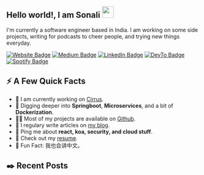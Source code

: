 ## Hello world!, I am Sonali <img src="https://raw.githubusercontent.com/MartinHeinz/MartinHeinz/master/wave.gif" width="30px">

<p>I'm currently a software engineer based in India. I am working on some side projects, writing for podcasts to cheer people, and trying new things everyday.</p>

<p><a href="https://stanleylim.me"><img src="https://img.shields.io/badge/-stanleylim.me-4E69C8?style=flat-square&amp;labelColor=4E69C8&amp;logo=Firefox&amp;link=https://stanleylim.me" alt="Website Badge"></a> <a href="https://medium.com/@serbis"><img src="https://img.shields.io/badge/-@serbis-14c767?style=flat-square&amp;labelColor=14c767&amp;logo=Medium&amp;link=https://medium.com/@serbis" alt="Medium Badge"></a> <a href="https://www.linkedin.com/in/serbis/"><img src="https://img.shields.io/badge/-@serbis-0077B5?style=flat-square&amp;labelColor=0077B5&amp;logo=LinkedIn&amp;link=https://www.linkedin.com/in/serbis/" alt="LinkedIn Badge"></a> <a href="https://dev.to/spiderpig86"><img src="https://img.shields.io/badge/-@spiderpig86-0A0A0A?style=flat-square&amp;labelColor=0A0A0A&amp;logo=dev.to&amp;link=https://dev.to/spiderpig86" alt="DevTo Badge"></a><a href="https://open.spotify.com/show/6Ea10ZObGcJBF6QuxtcUcY?si=lV9Sfq8yRYqJb3aWmXmM4Q"><img src="https://img.shields.io/badge/-@journeyoflife-1ED760?style=flat-square&amp;labelColor=fff&amp;logo=Spotify&amp;link=https://open.spotify.com/show/6Ea10ZObGcJBF6QuxtcUcY?si=lV9Sfq8yRYqJb3aWmXmM4Q" alt="Spotify Badge"></a></p>

<h2>⚡️ A Few Quick Facts</h2>
<ul>
<li>🔭 I am currently working on <a href="https://github.com/Spiderpig86/Cirrus">Cirrus</a>.</li>
<li>🧐 Digging deeper into <strong>Springboot</strong>, <strong>Microservices</strong>, and a bit of <strong>Dockerization</strong>.</li>
<li>👨‍💻 Most of my projects are available on <a href="https://github.com/Spiderpig86">Github</a>.</li>
<li>📝 I regulary write articles on <a href="https://blog.stanleylim.me">my blog</a>.</li>
<li>💬 Ping me about <strong>react, koa, security, and cloud stuff</strong>.</li>
<li>📙 Check out my <a href="https://www.stanleylim.me/resume/resume.pdf">resume</a>.</li>
<li>🎉 Fun Fact: 我也会讲中文。</li>
</ul>
<h2>✒️ Recent Posts</h2>


